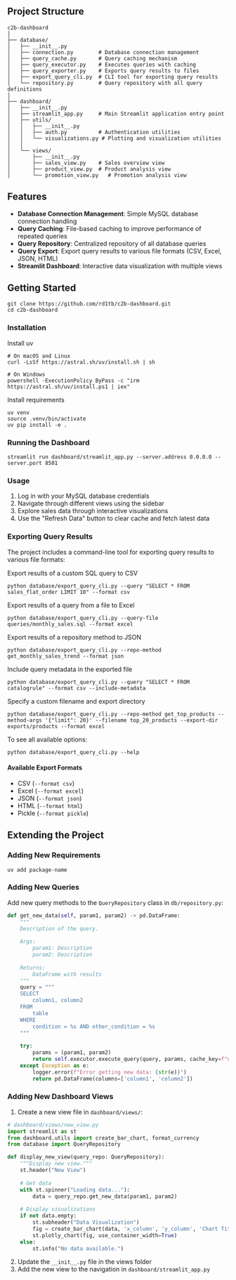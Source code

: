 ## Project Structure

```
c2b-dashboard
│
├── database/
│   ├── __init__.py
│   ├── connection.py        # Database connection management
│   ├── query_cache.py       # Query caching mechanism
│   ├── query_executor.py    # Executes queries with caching
│   ├── query_exporter.py    # Exports query results to files
│   ├── export_query_cli.py  # CLI tool for exporting query results
│   └── repository.py        # Query repository with all query definitions
│
├── dashboard/
│   ├── __init__.py
│   ├── streamlit_app.py     # Main Streamlit application entry point
│   ├── utils/
│   │   ├── __init__.py
│   │   ├── auth.py          # Authentication utilities
│   │   └── visualizations.py # Plotting and visualization utilities
│   │
│   └── views/
│       ├── __init__.py
│       ├── sales_view.py    # Sales overview view
│       ├── product_view.py  # Product analysis view
│       └── promotion_view.py   # Promotion analysis view
```

## Features

- **Database Connection Management**: Simple MySQL database connection handling
- **Query Caching**: File-based caching to improve performance of repeated queries
- **Query Repository**: Centralized repository of all database queries
- **Query Export**: Export query results to various file formats (CSV, Excel, JSON, HTML)
- **Streamlit Dashboard**: Interactive data visualization with multiple views

## Getting Started

```
git clone https://github.com/rd1tb/c2b-dashboard.git
cd c2b-dashboard
```

### Installation

Install uv
```
# On macOS and Linux
curl -LsSf https://astral.sh/uv/install.sh | sh

```
```
# On Windows
powershell -ExecutionPolicy ByPass -c "irm https://astral.sh/uv/install.ps1 | iex"

```
Install requirements
```
uv venv
source .venv/bin/activate
uv pip install -e .
```

### Running the Dashboard

```
streamlit run dashboard/streamlit_app.py --server.address 0.0.0.0 --server.port 8501
```

### Usage

1. Log in with your MySQL database credentials
2. Navigate through different views using the sidebar
3. Explore sales data through interactive visualizations
4. Use the "Refresh Data" button to clear cache and fetch latest data

### Exporting Query Results
The project includes a command-line tool for exporting query results to various file formats:

Export results of a custom SQL query to CSV
```
python database/export_query_cli.py --query "SELECT * FROM sales_flat_order LIMIT 10" --format csv
```

Export results of a query from a file to Excel
```
python database/export_query_cli.py --query-file queries/monthly_sales.sql --format excel
```

Export results of a repository method to JSON
```
python database/export_query_cli.py --repo-method get_monthly_sales_trend --format json
```

Include query metadata in the exported file
```
python database/export_query_cli.py --query "SELECT * FROM catalogrule" --format csv --include-metadata
```
Specify a custom filename and export directory
```
python database/export_query_cli.py --repo-method get_top_products --method-args '{"limit": 20}' --filename top_20_products --export-dir exports/products --format excel
```
To see all available options:
```
python database/export_query_cli.py --help
```

#### Available Export Formats

- CSV (```--format csv```)
- Excel (```--format excel```)
- JSON (```--format json```)
- HTML (```--format html```)
- Pickle (```--format pickle```)

## Extending the Project
### Adding New Requirements
```
uv add package-name
```

### Adding New Queries

Add new query methods to the `QueryRepository` class in `db/repository.py`:

```python
def get_new_data(self, param1, param2) -> pd.DataFrame:
    """
    Description of the query.
    
    Args:
        param1: Description
        param2: Description
        
    Returns:
        DataFrame with results
    """
    query = """
    SELECT 
        column1, column2
    FROM 
        table
    WHERE 
        condition = %s AND other_condition = %s
    """
    
    try:
        params = (param1, param2)
        return self.executor.execute_query(query, params, cache_key=f"new_data_{param1}_{param2}")
    except Exception as e:
        logger.error(f"Error getting new data: {str(e)}")
        return pd.DataFrame(columns=['column1', 'column2'])
```

### Adding New Dashboard Views

1. Create a new view file in `dashboard/views/`:

```python
# dashboard/views/new_view.py
import streamlit as st
from dashboard.utils import create_bar_chart, format_currency
from database import QueryRepository

def display_new_view(query_repo: QueryRepository):
    """Display new view."""
    st.header("New View")
    
    # Get data
    with st.spinner("Loading data..."):
        data = query_repo.get_new_data(param1, param2)
    
    # Display visualizations
    if not data.empty:
        st.subheader("Data Visualization")
        fig = create_bar_chart(data, 'x_column', 'y_column', 'Chart Title')
        st.plotly_chart(fig, use_container_width=True)
    else:
        st.info("No data available.")
```

2. Update the `__init__.py` file in the views folder
3. Add the new view to the navigation in `dashboard/streamlit_app.py`